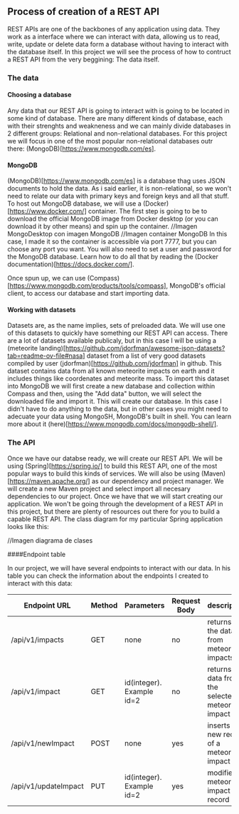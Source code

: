 ## Process of creation of a REST API
REST APIs are one of the backbones of any application using data. They work as a interface where we can interact with data, allowing us to read, write, update or delete data form a database without having to interact with the database itself. In this project
we will see the process of how to contruct a REST API from the very beggining: The data itself.

### The data
#### Choosing a database

Any data that our REST API is going to interact with is going to be located in some kind of database. There are many different kinds of database, each with their strenghts and weakneness and we can mainly divide databases in 2 different groups: Relational
and non-relational databases. For this project we will focus in one of the most popular non-relational databases outr there: (MongoDB)[https://www.mongodb.com/es].
#### MongoDB

(MongoDB)[https://www.mongodb.com/es] is a database thag uses JSON documents to hold the data. As i said earlier, it is non-relational, so we won't need to relate our data with primary keys and foreign keys and all that stuff. 
To host out MongoDB database, we will use a (Docker)[https://www.docker.com/] container. 
The first step is going to be to download the official MongoDB image from Docker desktop (or you can download it by other means) and spin up the container.
//Imagen MongoDesktop con imagen MongoDB
//Imagen container MongoDB
In this case, I made it so the container is accessible via port 7777, but you can choose any port you want. You will also need to set a user and password for the MongoDB database. Learn how to do all that by reading the (Docker documentation)[https://docs.docker.com/].

Once spun up, we can use (Compass)[https://www.mongodb.com/products/tools/compass], MongoDB's official client, to access our database and start importing data.

#### Working with datasets

Datasets are, as the name implies, sets of preloaded data. We will use one of this datasets to quickly have something our REST API can access. There are a lot of datasets available publicaly, but in this case I will be using a (meteorite landing)[https://github.com/jdorfman/awesome-json-datasets?tab=readme-ov-file#nasa] dataset from a list of very good datasets compiled by user (jdorfman)[https://github.com/jdorfman] in github. This dataset contains data from all known meteorite impacts on earth and it includes things like coordenates and meteorite mass. To import this dataset into MongoDB we will first create a new database and collection within Compass and then, using the "Add data" button, we will select the downloaded file and import it. This will create our database. In this case I didn't have to do anything to the data, but in other cases you might need to adecuate your data using MongoSH, MongoDB's built in shell. You can learn more about it (here)[https://www.mongodb.com/docs/mongodb-shell/].

### The API

Once we have our databse ready, we will create our REST API. We will be using (Spring)[https://spring.io/] to build this REST API, one of the most popular ways to build this kinds of services. We will also be using (Maven)[https://maven.apache.org/] as our dependency and project manager. We will create a new Maven project and select import all necesary dependencies to our project. Once we have that we will start creating our application. We won't be going through the development of a REST API in this project, but there are plenty of resources out there for you to build a capable REST API. The class diagram for my particular Spring application looks like this:

//Imagen diagrama de clases

####Endpoint table

In our project, we will have several endpoints to interact with our data. In his table you can check the information about the endpoints I created to interact with this data:

| Endpoint URL             | Method | Parameters                | Request  Body        | description
|--------------------------|--------|---------------------------|----------------------|-----------------------------------------------------|
| /api/v1/impacts          |  GET   | none                      | no                   | returns all the data from meteorite impacts         |
| /api/v1/impact           |  GET   | id(integer). Example id=2 | no                   | returns the data from the selected meteorite impact |
| /api/v1/newImpact        |  POST  | none                      | yes                  | inserts a new record of a meteorite impact          |
| /api/v1/updateImpact     |  PUT   | id(integer). Example id=2 | yes                  | modifies a meteorite impact record                  |



